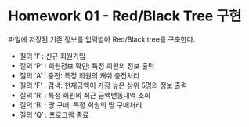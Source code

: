 # Homework 01 - Red/Black Tree 구현  

파일에 저장된 기존 정보를 입력받아 Red/Black tree를 구축한다.  

- 질의 ‘I’ : 신규 회원가입  
- 질의 ‘P’ : 회원정보 확인: 특정 회원의 정보 출력  
- 질의 ‘A’ : 충전: 특정 회원의 캐쉬 충전처리  
- 질의 ‘F’ : 검색: 현재금액이 가장 높은 상위 5명의 정보 출력  
- 질의 ‘R’ : 특정 회원의 최근 금액변동내역 조회  
- 질의 ‘B’ : 땅 구매: 특정 회원의 땅 구매처리  
- 질의 ‘Q’ : 프로그램 종료  
